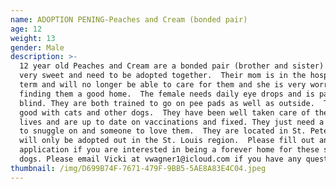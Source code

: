 ```yaml
---
name: ADOPTION PENING-Peaches and Cream (bonded pair)
age: 12
weight: 13
gender: Male
description: >-
  12 year old Peaches and Cream are a bonded pair (brother and sister) that are
  very sweet and need to be adopted together.  Their mom is in the hospital long
  term and will no longer be able to care for them and she is very worried about
  finding them a good home.  The female needs daily eye drops and is partially
  blind. They are both trained to go on pee pads as well as outside.  They are
  good with cats and other dogs.  They have been well taken care of their whole
  lives and are up to date on vaccinations and fixed. They just need a warm bed
  to snuggle on and someone to love them.  They are located in St. Peters,MO and
  will only be adopted out in the St. Louis region.  Please fill out an
  application if you are interested in being a forever home for these sweet
  dogs. Please email Vicki at vwagner1@icloud.com if you have any questions.
thumbnail: /img/D699B74F-7671-479F-9BB5-5AE8A83E4C04.jpeg
---
```


